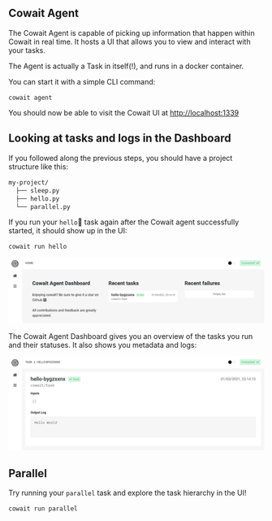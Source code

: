 ## Cowait Agent

The Cowait Agent is capable of picking up information that happen within Cowait in real time. It hosts a UI that allows you to view and interact with your tasks.

The Agent is actually a Task in itself(!), and runs in a docker container.

You can start it with a simple CLI command:

```shell
cowait agent
```

You should now be able to visit the Cowait UI at [http://localhost:1339](http://localhost:1339)

## Looking at tasks and logs in the Dashboard

If you followed along the previous steps, you should have a project structure like this:

```
my-project/
  ├── sleep.py
  ├── hello.py
  └── parallel.py
```

If you run your `hello` task again after the Cowait agent successfully started, it should show up in the UI:

```shell
cowait run hello
```

![Dashboard 1](../images/dashboard_overview.png)

The Cowait Agent Dashboard gives you an overview of the tasks you run and their statuses. It also shows you metadata and logs:

![Dashboard 2](../images/dashboard_hello_task.png)

## Parallel

Try running your `parallel` task and explore the task hierarchy in the UI!

```shell
cowait run parallel
```
